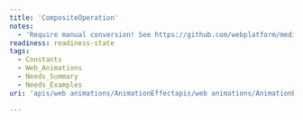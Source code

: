 ```yaml
---
title: 'CompositeOperation'
notes:
  - 'Require manual conversion! See https://github.com/webplatform/mediawiki-conversion/issues/24'
readiness: readiness-state
tags:
  - Constants
  - Web_Animations
  - Needs_Summary
  - Needs_Examples
uri: 'apis/web animations/AnimationEffectapis/web animations/AnimationEffect/CompositeOperation'

---
```

